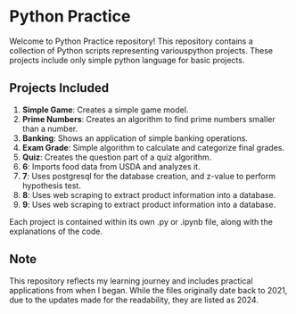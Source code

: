 # Python Practice 
Welcome to Python Practice repository! This repository contains a collection of Python scripts representing variouspython projects. These projects include only simple python language for basic projects.

## **Projects Included**
1. **Simple Game**: Creates a simple game model.
2. **Prime Numbers**: Creates an algorithm to find prime numbers smaller than a number.
3. **Banking**: Shows an application of simple banking operations.
4. **Exam Grade**: Simple algorithm to calculate and categorize final grades.
5. **Quiz**: Creates the question part of a quiz algorithm.
6. **6**: Imports food data from USDA and analyzes it.
7. **7**: Uses postgresql for the database creation, and z-value to perform hypothesis test.
8. **8**: Uses web scraping to extract product information into a database.
9. **9**: Uses web scraping to extract product information into a database.


Each project is contained within its own .py or .ipynb file, along with the explanations of the code.

## **Note**
This repository reflects my learning journey and includes practical applications from when I began. While the files originally date back to 2021, due to the updates made for the readability, they are listed as 2024.
